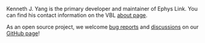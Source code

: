 Kenneth J. Yang is the primary developer and maintainer of Ephys Link. You can find his contact information on the
VBL [about page](https://virtualbrainlab.org/about/overview.html).

As an open source project, we welcome [bug reports](https://github.com/VirtualBrainLab/ephys-link/issues)
and [discussions](https://github.com/VirtualBrainLab/ephys-link/discussions) on
our [GitHub page](https://github.com/VirtualBrainLab/ephys-link)!